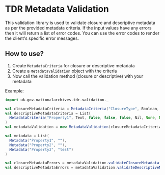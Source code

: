 # TDR Metadata Validation

This validation library is used to validate closure and descriptive metadata as per the provided metadata criteria.
If the input values have any errors then it will return a list of error codes. You can use the error codes to render the client's specific error messages.

## How to use?

1. Create `MetadataCriteria` for closure or descriptive metadata
2. Create a `MetadataValidation` object with the criteria
3. Now call the validation method (closure or descriptive) with your metadata

Example:
```scala
import uk.gov.nationalarchives.tdr.validation._

val closureMetadataCriteria = MetadataCriteria("ClosureType", Boolean, true, false, false, List("yes", "no"))
val descriptiveMetadataCriteria = List(
  MetadataCriteria("Property1", Text, false, false, false, Nil, None, None),
)
val metadataValidation = new MetadataValidation(closureMetadataCriteria, descriptiveMetadataCriteria)

val metadata = List(
  Metadata("Property1", ""),
  Metadata("Property2", ""),
  Metadata("Property3", "test")
)

val closureMetadataErrors = metadataValidation.validateClosureMetadata(metadata)
val descriptiveMetadataErrors = metadataValidation.validateDescriptiveMetadata(metadata)
```
